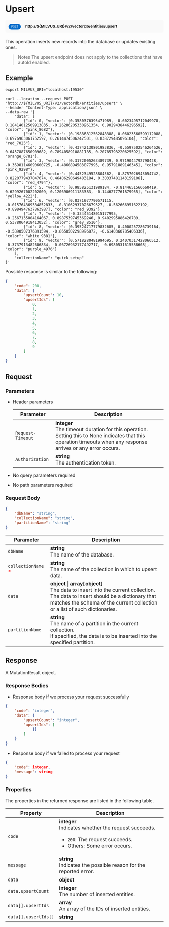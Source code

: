 # Upsert

<div style="background: #f9f9f9; padding: 10px; border-radius: 5px; margin-bottom: 20px;">
    <div style="display: inline-block; background: #026aca; font-size: 0.6em; border-radius: 10px; color: #ffffff; padding: 0.3em 1em; line-height: 1.5em;">
        <span>POST</span>
    </div>
    <div style="display: inline-block; font-size: 0.85em; font-weight: 700; margin-left: 10px;">
        <span>http://${MILVUS_URI}/v2/vectordb/entities/upsert</span>
    </div>
</div>

This operation inserts new records into the database or updates existing ones.  

> Notes
> The upsert endpoint does not apply to the collections that have autoId enabled.

## Example

```shell
export MILVUS_URI="localhost:19530"

curl --location --request POST "http://${MILVUS_URI}/v2/vectordb/entities/upsert" \
--header "Content-Type: application/json" \
--data-raw '{
    "data": [
        {"id": 0, "vector": [0.3580376395471989, -0.6023495712049978, 0.18414012509913835, -0.26286205330961354, 0.9029438446296592], "color": "pink_8682"},
        {"id": 1, "vector": [0.19886812562848388, 0.06023560599112088, 0.6976963061752597, 0.2614474506242501, 0.838729485096104], "color": "red_7025"},
        {"id": 2, "vector": [0.43742130801983836, -0.5597502546264526, 0.6457887650909682, 0.7894058910881185, 0.20785793220625592], "color": "orange_6781"},
        {"id": 3, "vector": [0.3172005263489739, 0.9719044792798428, -0.36981146090600725, -0.4860894583077995, 0.95791889146345], "color": "pink_9298"},
        {"id": 4, "vector": [0.4452349528804562, -0.8757026943054742, 0.8220779437047674, 0.46406290649483184, 0.30337481143159106], "color": "red_4794"},
        {"id": 5, "vector": [0.985825131989184, -0.8144651566660419, 0.6299267002202009, 0.1206906911183383, -0.1446277761879955], "color": "yellow_4222"},
        {"id": 6, "vector": [0.8371977790571115, -0.015764369584852833, -0.31062937026679327, -0.562666951622192, -0.8984947637863987], "color": "red_9392"},
        {"id": 7, "vector": [-0.33445148015177995, -0.2567135004164067, 0.8987539745369246, 0.9402995886420709, 0.5378064918413052], "color": "grey_8510"},
        {"id": 8, "vector": [0.39524717779832685, 0.4000257286739164, -0.5890507376891594, -0.8650502298996872, -0.6140360785406336], "color": "white_9381"},
        {"id": 9, "vector": [0.5718280481994695, 0.24070317428066512, -0.3737913482606834, -0.06726932177492717, -0.6980531615588608], "color": "purple_4976"}        
    ],
    "collectionName": "quick_setup"
}'
```
Possible response is similar to the following:
```json
{
    "code": 200,
    "data": {
        "upsertCount": 10,
        "upsertIds": [
            0,
            1,
            2,
            3,
            4,
            5,
            6,
            7,
            8,
            9
        ]
    }
}
```


## Request

### Parameters

- Header parameters

    | Parameter        | Description                                                                               |
    |------------------|-------------------------------------------------------------------------------------------|
    | `Request-Timeout`  | **integer**<br/>The timeout duration for this operation.<br/>Setting this to None indicates that this operation timeouts when any response arrives or any error occurs.|
    | `Authorization`  | **string**<br/>The authentication token.|

- No query parameters required

- No path parameters required

### Request Body

```json
{
    "dbName": "string",
    "collectionName": "string",
    "partitionName": "string"
}
```

| Parameter        | Description                                                                               |
|------------------|-------------------------------------------------------------------------------------------|
| `dbName`  | __string__<br/>The name of the database.  |
| `collectionName` <span style="color:red">*</span> | __string__<br/>The name of the collection in which to upsert data.  |
| `data` | __object \| array[object]__<br/>The data to insert into the current collection. <br/>The data to insert should be a dictionary that matches the schema of the current collection or a list of such dictionaries.<br/> |
| `partitionName`  | __string__<br/>The name of a partition in the current collection. <br/>If specified, the data is to be inserted into the specified partition.  |

## Response

A MutationResult object.

### Response Bodies

- Response body if we process your request successfully

```json
{
    "code": "integer",
    "data": {
        "upsertCount": "integer",
        "upsertIds": [
            {}
        ]
    }
}
```

- Response body if we failed to process your request

```json
{
    "code": integer,
    "message": string
}
```

### Properties

The properties in the returned response are listed in the following table.

| Property | Description                                                                                                                                 |
|----------|---------------------------------------------------------------------------------------------------------------------------------------------|
| `code`   | __integer__<br/>Indicates whether the request succeeds.<br/><ul><li>`200`: The request succeeds.</li><li>Others: Some error occurs.</li></ul> |
| `message`  | __string__<br/>Indicates the possible reason for the reported error. |
| `data` | __object__<br/> |
| `data.upsertCount`  | __integer__<br/>The number of inserted entities.  |
| `data[].upsertIds` | __array__<br/>An array of the IDs of inserted entities. |
| `data[].upsertIds[]`  | __string__<br/>  |
